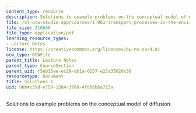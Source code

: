```yaml
---
content_type: resource
description: Solutions to example problems on the conceptual model of diffusion.
file: /ol-ocw-studio-app/courses/1-061-transport-processes-in-the-environment-fall-2008/90b4c39de759138437684fd66b6a715a_solutions1.pdf
file_size: 216666
file_type: application/pdf
learning_resource_types:
- Lecture Notes
license: https://creativecommons.org/licenses/by-nc-sa/4.0/
ocw_type: OCWFile
parent_title: Lecture Notes
parent_type: CourseSection
parent_uid: f5eb15ee-ec29-db1a-0157-e22a35620c38
resourcetype: Document
title: Solutions 1
uid: 90b4c39d-e759-1384-3768-4fd66b6a715a
---
```

Solutions to example problems on the conceptual model of diffusion.